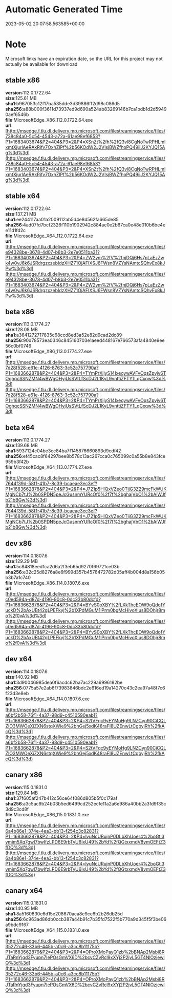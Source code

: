# Automatic Generated Time
2023-05-02 20:07:58.563585+00:00

# Note
Microsoft links have an expiration date, so the URL for this project may not actually be available for download

## stable x86
**version**:112.0.1722.64  
**size**:125.61 MB  
**sha1**:b967053c12f17ba535dde3d39886ff2d98c086d5  
**sha256**:a88b000f3611d73937ed9d690a524ab83269146b7ca1bdb1d2d59490aef6546b  
**file**:MicrosoftEdge_X86_112.0.1722.64.exe  
**url**:[http://msedge.f.tlu.dl.delivery.mp.microsoft.com/filestreamingservice/files/738c84a0-5c54-4543-a72a-61ae98ef6853?P1=1683403674&P2=404&P3=2&P4=XSnZt%2fh%2fQ3vl8CgNoTwRPHLmlxmtXjurlAeRAkRjfv7OxhZlPf%2b56KOdW2J2VIsjBWZfhoPQ49iiJ2KYJQ15Ag%3d%3d](http://msedge.f.tlu.dl.delivery.mp.microsoft.com/filestreamingservice/files/738c84a0-5c54-4543-a72a-61ae98ef6853?P1=1683403674&P2=404&P3=2&P4=XSnZt%2fh%2fQ3vl8CgNoTwRPHLmlxmtXjurlAeRAkRjfv7OxhZlPf%2b56KOdW2J2VIsjBWZfhoPQ49iiJ2KYJQ15Ag%3d%3d)  

## stable x64
**version**:112.0.1722.64  
**size**:137.21 MB  
**sha1**:ee244117aa01a2009112ab5d4e8d562fa665de85  
**sha256**:4ad07fd7bcf2326f110b1902942c884ae0e2b67ca0e48e010b6be4ee11d1fd2c  
**file**:MicrosoftEdge_X64_112.0.1722.64.exe  
**url**:[http://msedge.f.tlu.dl.delivery.mp.microsoft.com/filestreamingservice/files/e94328be-3678-4d07-b8b3-2e7e0511ba31?P1=1683403674&P2=404&P3=2&P4=ZW2ym%2fV%2fnjDQj6Hs7pLaEzZwk4w0vJ6k6JSRdrgzxzebIdzXHZ71OjAFIXSJ6FWsn8VZYsNAmtcSQhvEx8kJPw%3d%3d](http://msedge.f.tlu.dl.delivery.mp.microsoft.com/filestreamingservice/files/e94328be-3678-4d07-b8b3-2e7e0511ba31?P1=1683403674&P2=404&P3=2&P4=ZW2ym%2fV%2fnjDQj6Hs7pLaEzZwk4w0vJ6k6JSRdrgzxzebIdzXHZ71OjAFIXSJ6FWsn8VZYsNAmtcSQhvEx8kJPw%3d%3d)  

## beta x86
**version**:113.0.1774.27  
**size**:128.08 MB  
**sha1**:a3641272717835c68ccd8ed3a52e82d9cad2dc89  
**sha256**:90d78573ea0346c845160703e1aeed448167e766573afa4840e9ee56c0bf0746  
**file**:MicrosoftEdge_X86_113.0.1774.27.exe  
**url**:[http://msedge.f.tlu.dl.delivery.mp.microsoft.com/filestreamingservice/files/7d28f528-e61e-4126-8763-3c52c757790a?P1=1683662878&P2=404&P3=2&P4=TYmPrXjiyS14IxeoywAVFvOqsZpvjv6TOghqcSSNZMN4wBWgOHyjUsSVtLfScDJ2L1KyL9vnttiZFTY1LqCxqw%3d%3d](http://msedge.f.tlu.dl.delivery.mp.microsoft.com/filestreamingservice/files/7d28f528-e61e-4126-8763-3c52c757790a?P1=1683662878&P2=404&P3=2&P4=TYmPrXjiyS14IxeoywAVFvOqsZpvjv6TOghqcSSNZMN4wBWgOHyjUsSVtLfScDJ2L1KyL9vnttiZFTY1LqCxqw%3d%3d)  

## beta x64
**version**:113.0.1774.27  
**size**:139.68 MB  
**sha1**:5937124c04be3cc84ba7f145876660893d9cdf42  
**sha256**:ef45cac8f64297bee8b578c13ac267cca0c765099c0a55b8e843fce959b3f42b  
**file**:MicrosoftEdge_X64_113.0.1774.27.exe  
**url**:[http://msedge.f.tlu.dl.delivery.mp.microsoft.com/filestreamingservice/files/7644f39d-58f1-41b7-8c39-bcaeae3ec3ef?P1=1683662878&P2=404&P3=2&P4=J721p5HlQxVZeo0TijG3Z29mcFkWUKMgNCb7tJ%2b0SPDN5peJcGusnmYURcOf0%2f7f%2bghajVbO1%2bAiWJfb21bBGw%3d%3d](http://msedge.f.tlu.dl.delivery.mp.microsoft.com/filestreamingservice/files/7644f39d-58f1-41b7-8c39-bcaeae3ec3ef?P1=1683662878&P2=404&P3=2&P4=J721p5HlQxVZeo0TijG3Z29mcFkWUKMgNCb7tJ%2b0SPDN5peJcGusnmYURcOf0%2f7f%2bghajVbO1%2bAiWJfb21bBGw%3d%3d)  

## dev x86
**version**:114.0.1807.6  
**size**:129.29 MB  
**sha1**:5c84818eed1ca2d6a2f3eb65d9270f69721ce03b  
**sha256**:e32c25d8276a8e6f999d357b4576472782d05aff4b004d8a156b05b3b7a1c740  
**file**:MicrosoftEdge_X86_114.0.1807.6.exe  
**url**:[http://msedge.f.tlu.dl.delivery.mp.microsoft.com/filestreamingservice/files/c0ed594a-d87d-4196-90c8-0dc33b80dcfd?P1=1683662878&P2=404&P3=2&P4=BYvS0oXBY%2fLXkThcEOW9oQdofYuckD%2bAxUBt42gLPEFkyj%2b1XPdMGuM1lPrm0bgMcHivoXius8DOhjr8mo%2f0vA%3d%3d](http://msedge.f.tlu.dl.delivery.mp.microsoft.com/filestreamingservice/files/c0ed594a-d87d-4196-90c8-0dc33b80dcfd?P1=1683662878&P2=404&P3=2&P4=BYvS0oXBY%2fLXkThcEOW9oQdofYuckD%2bAxUBt42gLPEFkyj%2b1XPdMGuM1lPrm0bgMcHivoXius8DOhjr8mo%2f0vA%3d%3d)  

## dev x64
**version**:114.0.1807.6  
**size**:140.92 MB  
**sha1**:3d90046985dea0f6acdc62ba7ac229a6996182be  
**sha256**:0775a57e2ab6f73983846bdc2e616ed19a14270c43c2ea97a48f7c6f23d3e8eb  
**file**:MicrosoftEdge_X64_114.0.1807.6.exe  
**url**:[http://msedge.f.tlu.dl.delivery.mp.microsoft.com/filestreamingservice/files/a6bf2b58-76f1-4a37-98d9-c4510590eab1?P1=1683662878&P2=404&P3=2&P4=S2tVFqc9yEYMoHg9LNZCyn90CiCQLZIO3MWOeXiZXN6stqXWie9%2bhGej5xdK48raFI8UZEnwLtCgbyjRh%2fkAcQ%3d%3d](http://msedge.f.tlu.dl.delivery.mp.microsoft.com/filestreamingservice/files/a6bf2b58-76f1-4a37-98d9-c4510590eab1?P1=1683662878&P2=404&P3=2&P4=S2tVFqc9yEYMoHg9LNZCyn90CiCQLZIO3MWOeXiZXN6stqXWie9%2bhGej5xdK48raFI8UZEnwLtCgbyjRh%2fkAcQ%3d%3d)  

## canary x86
**version**:115.0.1831.0  
**size**:129.84 MB  
**sha1**:37f605af247b412c56ce64f086d805b5f0c179af  
**sha256**:a3c5ac9b24b03b5ed6499cd252ecfe11a2a6e986a40bb2a3fd9f35c3d9c3cd8f  
**file**:MicrosoftEdge_X86_115.0.1831.0.exe  
**url**:[http://msedge.f.tlu.dl.delivery.mp.microsoft.com/filestreamingservice/files/6a4b86e1-374e-4ea3-bb13-f254c3c82831?P1=1683662878&P2=404&P3=2&P4=lyuNcURujnP0DLbXhUoer4%2boGtl3ymim5Xq7gwl7bwIfzLPD6E9rbTyU6IxU49%2bYd%2fQGtxxmdV8ymOEFtZ3fDQ%3d%3d](http://msedge.f.tlu.dl.delivery.mp.microsoft.com/filestreamingservice/files/6a4b86e1-374e-4ea3-bb13-f254c3c82831?P1=1683662878&P2=404&P3=2&P4=lyuNcURujnP0DLbXhUoer4%2boGtl3ymim5Xq7gwl7bwIfzLPD6E9rbTyU6IxU49%2bYd%2fQGtxxmdV8ymOEFtZ3fDQ%3d%3d)  

## canary x64
**version**:115.0.1831.0  
**size**:140.95 MB  
**sha1**:8a5160830e6d15e208670aca8e9cc6b2b26db25d  
**sha256**:6c963ad86db0ccb387a44b91c7b35fd7522f5b770a9d345f5f3be06a9bdc9167  
**file**:MicrosoftEdge_X64_115.0.1831.0.exe  
**url**:[http://msedge.f.tlu.dl.delivery.mp.microsoft.com/filestreamingservice/files/35272c46-33b6-445b-a0c6-a3cc8b11175b?P1=1683662879&P2=404&P3=2&P4=OProXMoPayQ1zb%2bBNAp2Msbi8RJTaRnYjqd3Fyupn7IePOsGmVX6D%2bcvCZvRcl9xXYj2P2jvL5GT4NlOzjewlQ%3d%3d](http://msedge.f.tlu.dl.delivery.mp.microsoft.com/filestreamingservice/files/35272c46-33b6-445b-a0c6-a3cc8b11175b?P1=1683662879&P2=404&P3=2&P4=OProXMoPayQ1zb%2bBNAp2Msbi8RJTaRnYjqd3Fyupn7IePOsGmVX6D%2bcvCZvRcl9xXYj2P2jvL5GT4NlOzjewlQ%3d%3d)  

